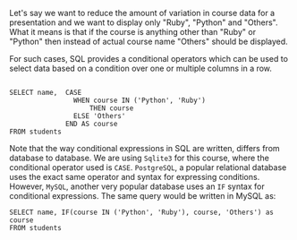 Let's say we want to reduce the amount of variation in course data for a presentation
and
we want to display only "Ruby", "Python" and "Others".
What it means is that if the course is anything other than "Ruby" or "Python"
then instead of actual course name "Others" should be displayed.

For such cases, SQL provides a conditional operators which can be used to select data based on a condition over one or multiple columns in a row.

<Editor lang="sql" dbName="students1.db">
<code>
SELECT name,  CASE
                WHEN course IN ('Python', 'Ruby')
                    THEN course
                ELSE 'Others'
              END AS course
FROM students
</code>
</Editor>

Note that the way conditional expressions in SQL are written, differs from database to database.
We are using `Sqlite3` for this course, where the conditional operator used is `CASE`.
`PostgreSQL`, a popular relational database uses the exact same operator and syntax for expressing conditions. However, `MySQL`, another very popular database uses an `IF` syntax for conditional expressions. The same query would be written in MySQL as:

```
SELECT name, IF(course IN ('Python', 'Ruby'), course, 'Others') as course
FROM students
```